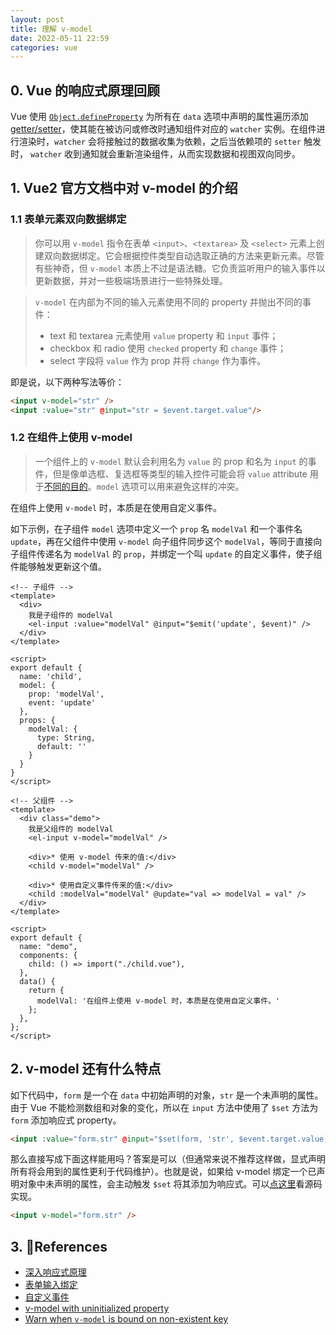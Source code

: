 ```yaml
---
layout: post
title: 理解 v-model
date: 2022-05-11 22:59
categories: vue
---
```


## 0. Vue 的响应式原理回顾

Vue 使用 [`Object.defineProperty`](https://developer.mozilla.org/zh-CN/docs/Web/JavaScript/Reference/Global_Objects/Object/defineProperty) 为所有在 `data` 选项中声明的属性遍历添加 [getter/setter](https://developer.mozilla.org/zh-CN/docs/Web/JavaScript/Guide/Working_with_Objects#定义_getters_与_setters)，使其能在被访问或修改时通知组件对应的 `watcher` 实例。在组件进行渲染时，`watcher` 会将接触过的数据收集为依赖，之后当依赖项的 `setter` 触发时， `watcher` 收到通知就会重新渲染组件，从而实现数据和视图双向同步。

## 1. Vue2 官方文档中对 v-model 的介绍

### 1.1 表单元素双向数据绑定

> 你可以用 `v-model` 指令在表单 `<input>`、`<textarea>` 及 `<select>` 元素上创建双向数据绑定。它会根据控件类型自动选取正确的方法来更新元素。尽管有些神奇，但 `v-model` 本质上不过是语法糖。它负责监听用户的输入事件以更新数据，并对一些极端场景进行一些特殊处理。

> `v-model` 在内部为不同的输入元素使用不同的 property 并抛出不同的事件：
>
> - text 和 textarea 元素使用 `value` property 和 `input` 事件；
> - checkbox 和 radio 使用 `checked` property 和 `change` 事件；
> - select 字段将 `value` 作为 prop 并将 `change` 作为事件。

即是说，以下两种写法等价：

```html
<input v-model="str" />
<input :value="str" @input="str = $event.target.value"/>
```

### 1.2 在组件上使用 v-model

> 一个组件上的 `v-model` 默认会利用名为 `value` 的 prop 和名为 `input` 的事件，但是像单选框、复选框等类型的输入控件可能会将 `value` attribute 用于[不同的目的](https://developer.mozilla.org/en-US/docs/Web/HTML/Element/input/checkbox#Value)。`model` 选项可以用来避免这样的冲突。

在组件上使用 `v-model` 时，本质是在使用自定义事件。

如下示例，在子组件 `model` 选项中定义一个 `prop` 名 `modelVal` 和一个事件名 `update`，再在父组件中使用 `v-model` 向子组件同步这个 `modelVal`，等同于直接向子组件传递名为 `modelVal` 的 `prop`，并绑定一个叫 `update` 的自定义事件，使子组件能够触发更新这个值。

```vue
<!-- 子组件 -->
<template>
  <div>
    我是子组件的 modelVal
    <el-input :value="modelVal" @input="$emit('update', $event)" />
  </div>
</template>

<script>
export default {
  name: 'child',
  model: {
    prop: 'modelVal',
    event: 'update'
  },
  props: {
    modelVal: {
      type: String,
      default: ''
    }
  }
}
</script>
```

```vue
<!-- 父组件 -->
<template>
  <div class="demo">
    我是父组件的 modelVal
    <el-input v-model="modelVal" />
    
    <div>* 使用 v-model 传来的值:</div>
    <child v-model="modelVal" />
    
    <div>* 使用自定义事件传来的值:</div>
    <child :modelVal="modelVal" @update="val => modelVal = val" />
  </div>
</template>

<script>
export default {
  name: "demo",
  components: {
    child: () => import("./child.vue"),
  },
  data() {
    return {
      modelVal: '在组件上使用 v-model 时，本质是在使用自定义事件。'
    };
  },
};
</script>
```

## 2. v-model 还有什么特点

如下代码中，`form` 是一个在 `data` 中初始声明的对象，`str` 是一个未声明的属性。由于 Vue 不能检测数组和对象的变化，所以在 `input` 方法中使用了 `$set` 方法为 `form` 添加响应式 property。

```html
<input :value="form.str" @input="$set(form, 'str', $event.target.value)"/>
```

那么直接写成下面这样能用吗？答案是可以（但通常来说不推荐这样做，显式声明所有将会用到的属性更利于代码维护）。也就是说，如果给 v-model 绑定一个已声明对象中未声明的属性，会主动触发 `$set` 将其添加为响应式。可以[点这里](https://github.com/vuejs/vue/blob/399b53661b167e678e1c740ce788ff6699096734/src/compiler/directives/model.js#L44)看源码实现。

```html
<input v-model="form.str" />
```

## 3. References

- [深入响应式原理](https://cn.vuejs.org/v2/guide/reactivity.html)
- [表单输入绑定](https://cn.vuejs.org/v2/guide/forms.html)
- [自定义事件](https://cn.vuejs.org/v2/guide/components-custom-events.html)
- [v-model with uninitialized property](https://github.com/vuejs/vue/issues/3732#)
- [Warn when `v-model` is bound on non-existent key](https://github.com/vuejs/vue/issues/5932#)
